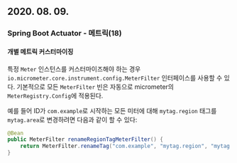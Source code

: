 ## 2020. 08. 09.

### Spring Boot Actuator - 메트릭(18)

#### 개별 메트릭 커스터마이징

특정 `Meter` 인스턴스를 커스터마이즈해야 하는 경우 `io.micrometer.core.instrument.config.MeterFilter` 인터페이스를 사용할 수 있다. 기본적으로 모든 `MeterFilter` 빈은 자동으로 micrometer의 `MeterRegistry.Config`에 적용된다.

예를 들어 ID가 `com.example`로 시작하는 모든 미터에 대해 `mytag.region` 태그를 `mytag.area`로 변경하려면 다음과 같이 할 수 있다:

```java
@Bean
public MeterFilter renameRegionTagMeterFilter() {
    return MeterFilter.renameTag("com.example", "mytag.region", "mytag.area");
}
```


